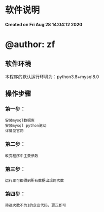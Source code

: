 # 软件说明
#### Created on Fri Aug 28 14:04:12 2020

# @author: zf

## 软件环境
本程序的默认运行环境为：python3.8+mysql8.0
## 操作步骤
### 第一步：  
    安装mysql数据库  
    安装mysql python驱动  
    详情见官网  
### 第二步：  
    改变程序中主要参数  
### 第三步：  
    运行即可都得到所有数据出现的次数  
### 第四步：  
    筛选次数不为1的企业代码，更正即可